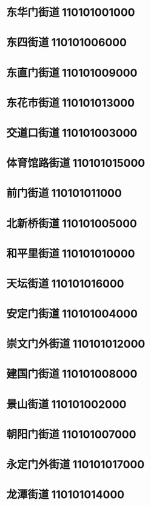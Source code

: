 # 东华门街道 110101001000
# 东四街道 110101006000
# 东直门街道 110101009000
# 东花市街道 110101013000
# 交道口街道 110101003000
# 体育馆路街道 110101015000
# 前门街道 110101011000
# 北新桥街道 110101005000
# 和平里街道 110101010000
# 天坛街道 110101016000
# 安定门街道 110101004000
# 崇文门外街道 110101012000
# 建国门街道 110101008000
# 景山街道 110101002000
# 朝阳门街道 110101007000
# 永定门外街道 110101017000
# 龙潭街道 110101014000
